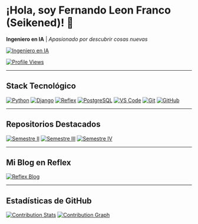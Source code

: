 # ¡Hola, soy Fernando Leon Franco (Seikened)! 👾

**Ingeniero en IA** | _Apasionado por descubrir cosas nuevas_ 

[![Ingeniero en IA](https://img.shields.io/badge/-Ingeniero%20en%20IA-3F51B5?style=for-the-badge&logo=OpenAI&logoColor=white)](#)
<!--
[![GitHub followers](https://img.shields.io/github/followers/Seikened?style=for-the-badge&label=Follow%20@Seikened)](https://github.com/Seikened?tab=followers)-->
[![Profile Views](https://komarev.com/ghpvc/?username=Seikened&style=for-the-badge)](https://github.com/Seikened)

---

## Stack Tecnológico

[![Python](https://img.shields.io/badge/-Python-3776AB?style=for-the-badge&logo=python&logoColor=white)](https://www.python.org/)
[![Django](https://img.shields.io/badge/-Django-092E20?style=for-the-badge&logo=django&logoColor=white)](https://www.djangoproject.com/)
[![Reflex](https://img.shields.io/badge/-Reflex-8C62E3?style=for-the-badge&logo=vercel&logoColor=white)](https://github.com/reflex-dev/reflex)
[![PostgreSQL](https://img.shields.io/badge/-PostgreSQL-4169E1?style=for-the-badge&logo=postgresql&logoColor=white)](https://www.postgresql.org/)
[![VS Code](https://img.shields.io/badge/-VS%20Code-007ACC?style=for-the-badge&logo=visualstudiocode&logoColor=white)](https://code.visualstudio.com/)
[![Git](https://img.shields.io/badge/-Git-F05032?style=for-the-badge&logo=git&logoColor=white)](https://git-scm.com/)
[![GitHub](https://img.shields.io/badge/-GitHub-181717?style=for-the-badge&logo=github&logoColor=white)](https://github.com/Seikened)

---

## Repositorios Destacados

[![Semestre II](https://img.shields.io/badge/Semestre%20II-Repo-%23E67E22?style=flat-square&logo=github)](https://github.com/Seikened/Semestre_II)
[![Semestre III](https://img.shields.io/badge/Semestre%20III-Repo-%23F1C40F?style=flat-square&logo=github)](https://github.com/Seikened/Semestre_III)
[![Semestre IV](https://img.shields.io/badge/Semestre%20IV-Repo-%2334B27A?style=flat-square&logo=github)](https://github.com/Seikened/semestre_IV)


<!--
### Forks & Stars (Ejemplo con Semestre II)
[![Stars - Semestre II](https://img.shields.io/github/stars/Seikened/Semestre_II?style=for-the-badge)](https://github.com/Seikened/Semestre_II/stargazers)
[![Forks - Semestre II](https://img.shields.io/github/forks/Seikened/Semestre_II?style=for-the-badge)](https://github.com/Seikened/Semestre_II/network)
-->
---

## Mi Blog en Reflex

[![Reflex Blog](https://img.shields.io/badge/Reflex%20Blog-Online-blueviolet?style=for-the-badge&logo=vercel)](https://fer_blog-cyan-moon.reflex.run/)

---

## Estadísticas de GitHub

[![Contribution Stats](https://github-contribution-stats.vercel.app/api/?username=Seikened)](https://github.com/LordDashMe/github-contribution-stats/)
[![Contribution Graph](https://github-readme-activity-graph.vercel.app/graph?username=Seikened&theme=github)](https://github.com/Ashutosh00710/github-readme-activity-graph)

